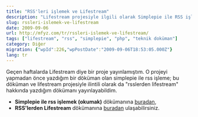 ```yaml
---
title: "RSS'leri işlemek ve Lifestream"
description: "Lifestream projesiyle ilgili olarak Simplepie ile RSS işleme ve RSS'lerden lifestream oluşturma üzerine yazılmış iki teknik dökümana yönlendirme yazısı."
slug: rssleri-islemek-ve-lifestream
date: 2009-09-06
url: http://mfyz.com/tr/rssleri-islemek-ve-lifestream/
tags: ["lifestream", "rss", "simplepie", "php", "teknik doküman"]
category: Diğer
migration: {"wpId":226,"wpPostDate":"2009-09-06T18:53:05.000Z"}
lang: tr
---
```


Geçen haftalarda Lifestream diye bir proje yayınlamıştım. O projeyi yapmadan önce yazdığım bir döküman olan simplepie ile rss işleme; bu döküman ve lifestream projesiyle ilintili olarak da "rsslerden lifestream" hakkında yazdığım dökümanı yayınlayabildim.

*   **Simplepie ile rss işlemek (okumak)** dökümanına [buradan](/simplepie-ile-rss-islemek-okumak/),
*   **RSS'lerden Lifestream** dökümanına [buradan](/rsslerden-lifestream/) ulaşabilirsiniz.